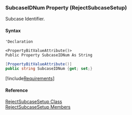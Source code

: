 ﻿### SubcaseIDNum Property (RejectSubcaseSetup)

Subcase Identifier.

#### Syntax

```vbnet
'Declaration

<PropertyBitValueAttribute()>
Public Property SubcaseIDNum As String
```

```csharp
[PropertyBitValueAttribute()]
public string SubcaseIDNum {get; set;}
```

[!include[Requirements](../partials/requirements.md)]

#### Reference

[RejectSubcaseSetup Class](FChoice.Toolkits.Clarify~FChoice.Toolkits.Clarify.Support.RejectSubcaseSetup.md)  
[RejectSubcaseSetup Members](FChoice.Toolkits.Clarify~FChoice.Toolkits.Clarify.Support.RejectSubcaseSetup_members.md)